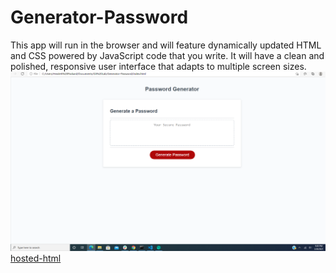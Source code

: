 # Generator-Password
This app will run in the browser and will feature dynamically updated HTML and CSS powered by JavaScript code that you write. It will have a clean and polished, responsive user interface that adapts to multiple screen sizes.
![picture](https://github.com/ferick8246/Generator-Password/blob/cb94c6c69c2d892413fcabb97e5a4eb25f0b0458/Capture.PNG)
[hosted-html](https://ferick8246.github.io/Generator-Password/)